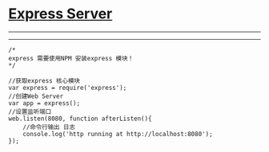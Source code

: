 # [Express Server](http://expressjs.com/en/4x/api.html)

***
***

	/*
	express 需要使用NPM 安装express 模块！
	*/

	//获取express 核心模块
	var express = require('express');
	//创建Web Server
	var app = express();
	//设置监听端口
	web.listen(8080, function afterListen(){
		//命令行输出 日志
		console.log('http running at http://localhost:8080');
	});
